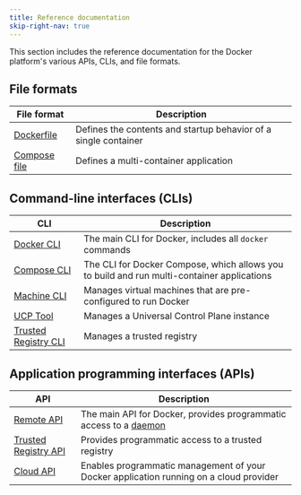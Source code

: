 ```yaml
---
title: Reference documentation
skip-right-nav: true
---
```


This section includes the reference documentation for the Docker platform's
various APIs, CLIs, and file formats.

## File formats

| File format | Description |
| ----------- | ----------- |
| [Dockerfile](/engine/reference/builder/) | Defines the contents and startup behavior of a single container |
| [Compose file](/compose/compose-file/) | Defines a multi-container application |


## Command-line interfaces (CLIs)

| CLI | Description |
| --- | ----------- |
| [Docker CLI](/engine/reference/commandline/) | The main CLI for Docker, includes all `docker` commands |
| [Compose CLI](/compose/reference/overview/) | The CLI for Docker Compose, which allows you to build and run multi-container applications |
| [Machine CLI](/machine/reference/) | Manages virtual machines that are pre-configured to run Docker |
| [UCP Tool](/ucp/reference/) | Manages a Universal Control Plane instance |
| [Trusted Registry CLI](/docker-trusted-registry/reference/) | Manages a trusted registry |

## Application programming interfaces (APIs)

| API | Description |
| --- | ----------- |
| [Remote API](/engine/api/) | The main API for Docker, provides programmatic access to a [daemon](/glossary/#daemon) |
| [Trusted Registry API](/apidocs/overview/) | Provides programmatic access to a trusted registry |
| [Cloud API](/apidocs/docker-cloud/) | Enables programmatic management of your Docker application running on a cloud provider |
